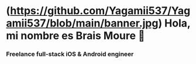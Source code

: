 # (https://github.com/Yagamii537/Yagamii537/blob/main/banner.jpg) Hola, mi nombre es Brais Moure 👋

### Freelance full-stack iOS & Android engineer

<!--
**Yagamii537/Yagamii537** is a ✨ _special_ ✨ repository because its `README.md` (this file) appears on your GitHub profile.

Here are some ideas to get you started:

- 🔭 I’m currently working on ...
- 🌱 I’m currently learning ...
- 👯 I’m looking to collaborate on ...
- 🤔 I’m looking for help with ...
- 💬 Ask me about ...
- 📫 How to reach me: ...
- 😄 Pronouns: ...
- ⚡ Fun fact: ...
-->
